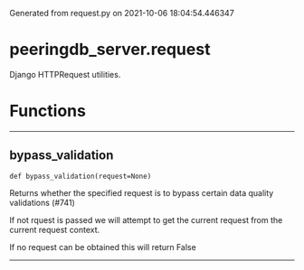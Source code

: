 Generated from request.py on 2021-10-06 18:04:54.446347

# peeringdb_server.request

Django HTTPRequest utilities.

# Functions
---

## bypass_validation
`def bypass_validation(request=None)`

Returns whether the specified request is to bypass
certain data quality validations (#741)

If not rquest is passed we will attempt to get
the current request from the current request
context.

If no request can be obtained this will return False

---